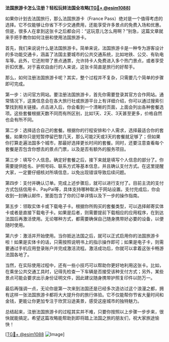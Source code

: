 **法国旅游卡怎么注册？轻松玩转法国全攻略[[TG💪+ @esim1088](https://t.me/s/esim1088)]**

如果你计划去法国旅行，那么法国旅游卡（France Pass）绝对是一个值得考虑的选择。它不仅能够让你省下不少交通费用，还能享受许多景点的免费入场和优惠。但是，很多人在拿到这张卡之后都会问：“这玩意儿怎么用啊？”别急，这篇文章就来手把手教你如何注册和使用法国旅游卡。

首先，我们来说说什么是法国旅游卡。简单来说，法国旅游卡是一种专为游客设计的多功能交通卡，涵盖了法国主要城市的公共交通系统，比如地铁、公交、有轨电车等。此外，它还附带了景点通票，允许持卡人免费进入多个热门景点，或者享受折扣优惠。对于喜欢自由行的人来说，这张卡简直是旅行的好帮手。

那么，如何注册法国旅游卡呢？其实，整个过程并不复杂，只需要几个简单的步骤即可完成。

第一步：访问官方网站。要注册法国旅游卡，首先你需要登录其官方合作网站。通常情况下，这类信息会在各大旅行社或旅游平台上有详细介绍，你可以通过搜索引擎找到相关链接。点击进入后，你会看到一个清晰的页面，上面会列出各种套餐选项。这些套餐根据天数不同而有所区别，比如1天、2天、3天甚至更多，价格自然也会有所不同。

第二步：选择适合自己的套餐。根据你的行程安排和个人需求，选择最适合你的套餐。如果你只是短暂停留巴黎几天，那么可能2天或3天的套餐就足够了；但如果你打算走遍法国多个城市，那最好选择更长时间的套餐。同时，还要注意查看每个套餐是否包含你想去的景点门票，以及是否有额外的服务项目。

第三步：填写个人信息。确定好套餐之后，接下来就是填写个人信息的部分了。你需要提供姓名、护照号码、联系方式等基本信息，并且确认支付方式。在这里提醒大家，一定要仔细核对所填信息，以免出现错误导致后续问题。

第四步：支付并确认订单。完成上述步骤后，就可以进行支付了。目前主流的支付方式包括信用卡、PayPal等，具体支持哪种取决于网站设置。支付完成后，你会收到一封确认邮件，里面包含了你的订单详情以及下一步的操作指南。

第五步：领取实体卡或下载电子卡。根据你所购买的套餐类型，可以选择邮寄实体卡或者是直接下载电子卡。如果是后者，则需要提前下载相应的应用程序，在到达法国后再激活使用。无论哪种方式，都需要确保自己随身携带好必要的设备，以便随时使用。

第六步：激活并开始使用。当你抵达法国之后，就可以正式启用你的法国旅游卡啦！如果是实体卡的话，只需按照说明书上的指示操作即可；如果是电子卡，则需要通过手机应用登录账户并完成激活流程。激活成功后，你就可以拿着这张卡畅游法国各地了。

当然，在实际使用过程中，还有一些小技巧可以帮助你更好地利用这张卡。比如，在乘坐公共交通工具时，记得先检查一下车辆是否接受该种支付方式；另外，某些景点可能会要求出示身份证明文件，因此建议随身携带护照复印件以防万一。

最后再强调一点，无论你是第一次来到法国还是已经多次造访过这个浪漫之都，拥有这样一张法国旅游卡都将大大提升你的旅行体验。它不仅能帮你节省大量时间和金钱，更能让你更加专注于欣赏沿途美景，感受这座城市的独特魅力。

总结起来，注册法国旅游卡的过程其实并不难，只要你按照以上步骤一步步来，很快就能搞定。希望这篇攻略能帮助到即将踏上法国之旅的朋友们，祝大家旅途愉快！

[[TG💪+ @esim1088](https://t.me/s/esim1088) ![Image](https://i.postimg.cc/4NQfJmqS/Snipaste-2025-05-13-00-14-12.png)]
